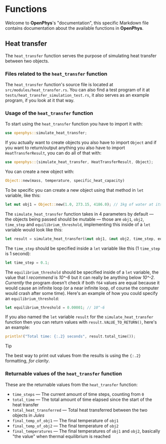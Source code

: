 # Functions

Welcome to **OpenPhys**'s "documentation", this specific Markdown file contains documentation about the available functions in **OpenPhys**.

## Heat transfer

The `heat_transfer` function serves the purpose of simulating heat transfer between two objects.

### Files related to the `heat_transfer` function

The `heat_transfer` function's source file is located at `src/modules/heat_transfer.rs`. You can also find a test program of it at `tests/heat_transfer_simulation_test.rs`, it also serves as an example program, if you look at it that way.

### Usage of the `heat_transfer` function

To start using the `heat_transfer` function you have to import it with:
```rs
use openphys::simulate_heat_transfer;
```
If you actually want to create objects you also have to import `Object` and if you want to return/output anything you also have to import `HeatTransferResult`, you can do all of that with:
```rs
use openphys::{simulate_heat_transfer, HeatTransferResult, Object};
```

You can create a new object with:
```rs
Object::new(mass, temperature, specific_heat_capacity)
```
To be specific you can create a new object using that method in `let` variable, like this:
```rs
let mut obj1 = Object::new(1.0, 273.15, 4186.0); // 1kg of water at its freezing point
```

The `simulate_heat_transfer` function takes in 4 parameters by default — the objects being passed should be mutable — those are `obj1`, `obj2`, `time_step` and `equilibrium_threshold`, implementing this inside of a `let` variable would look like this:
```rs
let result = simulate_heat_transfer(&mut obj1, &mut obj2, time_step, equilibrium_threshold);
```
The `time_step` should be specified inside a `let` variable like this (1 `time_step` is 1 second):
```rs
let time_step = 0.1;
```
The `equilibrium_threshold` should be specified inside of a `let` variable, the value that I *recommend* is *10^-6* but it can really be anything below *10^-2*. *Currently* the program doesn't check if both `f64` values are equal because it would cause an infinite loop (or a near infinite loop, of course the computer would crash after some time). Here's an example of how you could specify an `equilibrium_threshold`:
```rs
let equilibrium_threshold = 0.00001; // 10^-6
```

If you also named the `let` variable `result` for the `simulate_heat_transfer` function then you can return values with `result.VALUE_TO_RETURN()`, here's an example:
```rs
println!("Total time: {:.2} seconds", result.total_time());
```
> [!TIP]
> The best way to print out values from the results is using the `{:.2}` formatting, *for clarity*.

### Returnable values of the `heat_transfer` function

These are the returnable values from the `heat_transfer` function:
  - `time_steps` — The current amount of time steps, counting from `0`
  - `total_time` — The total amount of time elapsed since the start of the heat transfer
  - `total_heat_transferred` — Total heat transferred between the two objects in *Jules*
  - `final_temp_of_obj1` — The final temperature of `obj1`
  - `final_temp_of_obj2` — The final temperature of `obj2`
  - `final_temperatures` — The final temperatures of `obj1` and `obj2`, basically "the value" when thermal equilibrium is reached
